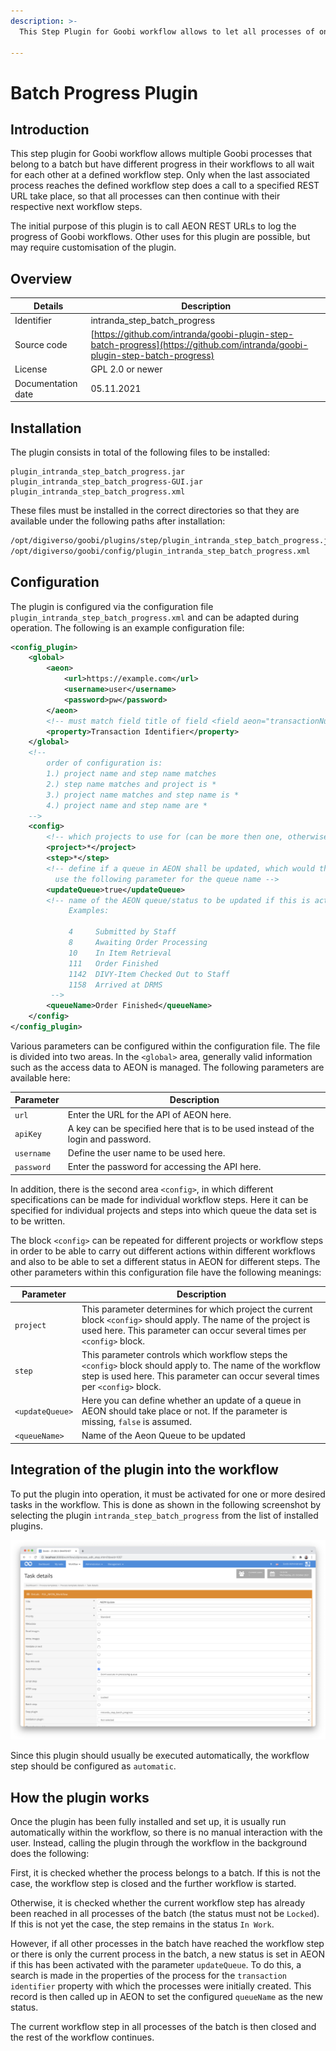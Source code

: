 ```yaml
---
description: >-
  This Step Plugin for Goobi workflow allows to let all processes of one batch come to the same progress to trigger some REST call and let all processes move on their work again in parallel.
  
---
```


Batch Progress Plugin
===========================================================================


Introduction
---------------------------------------------------------------------------
This step plugin for Goobi workflow allows multiple Goobi processes that belong to a batch but have different progress in their workflows to all wait for each other at a defined workflow step. Only when the last associated process reaches the defined workflow step does a call to a specified REST URL take place, so that all processes can then continue with their respective next workflow steps.

The initial purpose of this plugin is to call AEON REST URLs to log the progress of Goobi workflows. Other uses for this plugin are possible, but may require customisation of the plugin.


Overview
---------------------------------------------------------------------------

Details             |  Description
------------------- | -----------------------------------------------------
Identifier          | intranda_step_batch_progress |
Source code         | [https://github.com/intranda/goobi-plugin-step-batch-progress](https://github.com/intranda/goobi-plugin-step-batch-progress)
License             | GPL 2.0 or newer 
Documentation date  | 05.11.2021 


Installation
---------------------------------------------------------------------------
The plugin consists in total of the following files to be installed:

```text
plugin_intranda_step_batch_progress.jar
plugin_intranda_step_batch_progress-GUI.jar
plugin_intranda_step_batch_progress.xml
```

These files must be installed in the correct directories so that they are available under the following paths after installation:

```bash
/opt/digiverso/goobi/plugins/step/plugin_intranda_step_batch_progress.jar
/opt/digiverso/goobi/config/plugin_intranda_step_batch_progress.xml
```


Configuration
---------------------------------------------------------------------------
The plugin is configured via the configuration file `plugin_intranda_step_batch_progress.xml` and can be adapted during operation. The following is an example configuration file:

```xml
<config_plugin>
    <global>
        <aeon>
            <url>https://example.com</url>
            <username>user</username>
            <password>pw</password>
        </aeon>
        <!-- must match field title of field <field aeon="transactionNumber"> in aeon config -->
        <property>Transaction Identifier</property>
    </global>
    <!--
        order of configuration is:
        1.) project name and step name matches
        2.) step name matches and project is *
        3.) project name matches and step name is *
        4.) project name and step name are *
    -->
    <config>
        <!-- which projects to use for (can be more then one, otherwise use *) -->
        <project>*</project>
        <step>*</step>
        <!-- define if a queue in AEON shall be updated, which would then 
          use the following parameter for the queue name -->
        <updateQueue>true</updateQueue>
        <!-- name of the AEON queue/status to be updated if this is activated
             Examples:
        
             4     Submitted by Staff
             8     Awaiting Order Processing
             10    In Item Retrieval
             111   Order Finished
             1142  DIVY-Item Checked Out to Staff
             1158  Arrived at DRMS
         -->
        <queueName>Order Finished</queueName>
    </config>
</config_plugin>
```

Various parameters can be configured within the configuration file. The file is divided into two areas. In the `<global>` area, generally valid information such as the access data to AEON is managed. The following parameters are available here:

Parameter           |  Description
------------------- | ----------------------------------------------------- 
`url`               | Enter the URL for the API of AEON here.
`apiKey`            | A key can be specified here that is to be used instead of the login and password.
`username`          | Define the user name to be used here.
`password`          | Enter the password for accessing the API here.

In addition, there is the second area `<config>`, in which different specifications can be made for individual workflow steps. Here it can be specified for individual projects and steps into which queue the data set is to be written. 

The block `<config>` can be repeated for different projects or workflow steps in order to be able to carry out different actions within different workflows and also to be able to set a different status in AEON for different steps. The other parameters within this configuration file have the following meanings:

Parameter           |  Description
------------------- | ----------------------------------------------------- 
`project`           | This parameter determines for which project the current block `<config>` should apply. The name of the project is used here. This parameter can occur several times per `<config>` block.
`step`              | This parameter controls which workflow steps the `<config>` block should apply to. The name of the workflow step is used here. This parameter can occur several times per `<config>` block.
`<updateQueue>`     | Here you can define whether an update of a queue in AEON should take place or not. If the parameter is missing, `false` is assumed.
`<queueName>`       | Name of the Aeon Queue to be updated


Integration of the plugin into the workflow
---------------------------------------------------------------------------
To put the plugin into operation, it must be activated for one or more desired tasks in the workflow. This is done as shown in the following screenshot by selecting the plugin `intranda_step_batch_progress` from the list of installed plugins.

![Assigning the plugin to a specific task](../.gitbook/assets/intranda_step_batch_progress_en.png)

Since this plugin should usually be executed automatically, the workflow step should be configured as `automatic`.


How the plugin works
---------------------------------------------------------------------------
Once the plugin has been fully installed and set up, it is usually run automatically within the workflow, so there is no manual interaction with the user. Instead, calling the plugin through the workflow in the background does the following: 

First, it is checked whether the process belongs to a batch. If this is not the case, the workflow step is closed and the further workflow is started.

Otherwise, it is checked whether the current workflow step has already been reached in all processes of the batch (the status must not be `Locked`). If this is not yet the case, the step remains in the status `In Work`.

However, if all other processes in the batch have reached the workflow step or there is only the current process in the batch, a new status is set in AEON if this has been activated with the parameter `updateQueue`. To do this, a search is made in the properties of the process for the `transaction identifier` property with which the processes were initially created. This record is then called up in AEON to set the configured `queueName` as the new status.

The current workflow step in all processes of the batch is then closed and the rest of the workflow continues.